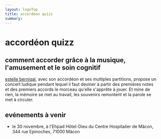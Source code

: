 ```yaml
---
layout: logoTop
title: accordéon quizz
summary:
---
```

<h1>accordéon quizz</h1>
<h2>comment accorder grâce à la musique, l'amusement et le soin cognitif</h2>
<p class="intro-text">
<a href="/equipe">estelle bernigal</a>, avec son accordéon et ses multiples partitions, propose un concert ludique pendant lequel il faut deviner à partir des premières notes et des premiers accords le morceau qu'elle s'apprête à jouer. Et mine de rien, la mémoire se met au travail, les souvenirs remontent et la parole se met à circuler.</p>

<h2>evénements à venir</h2>
<ul class="institutions">
    <li>le 30 novembre, à l'Ehpad Hôtel-Dieu du Centre Hospitalier de Mâcon, 344 rue Epinoches, 71000 Mâcon</li>
</ul>